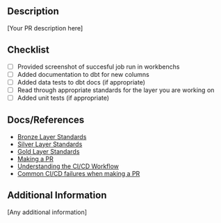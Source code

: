 ## Description
[Your PR description here]

## Checklist

- [ ] Provided screenshot of succesful job run in workbenchs
- [ ] Added documentation to dbt for new columns
- [ ] Added data tests to dbt docs (if appropriate)
- [ ] Read through appropriate standards for the layer you are working on
- [ ] Added unit tests (if appropriate)
## Docs/References
- [Bronze Layer Standards](../models/00_staging/bronze-layer-modelling.md)
- [Silver Layer Standards](../models/01_intermediate/silver-layer-modelling.md)
- [Gold Layer Standards](../models/02_gold/gold-layer-modelling.md)
- [Making a PR](docs/first_pr.md)
- [Understanding the CI/CD Workflow](docs/ci_cd_outline.md)
- [Common CI/CD failures when making a PR](docs/cicd_common_failures.md)

## Additional Information
[Any additional information]

<!-- NEW_MODEL_COVERAGE_START -->
<!-- NEW_MODEL_COVERAGE_END -->

<!-- OVERALL_DOC_COVERAGE_START -->
<!-- OVERALL_DOC_COVERAGE_END -->

<!-- TEST_COVERAGE_START -->
<!-- TEST_COVERAGE_END -->
